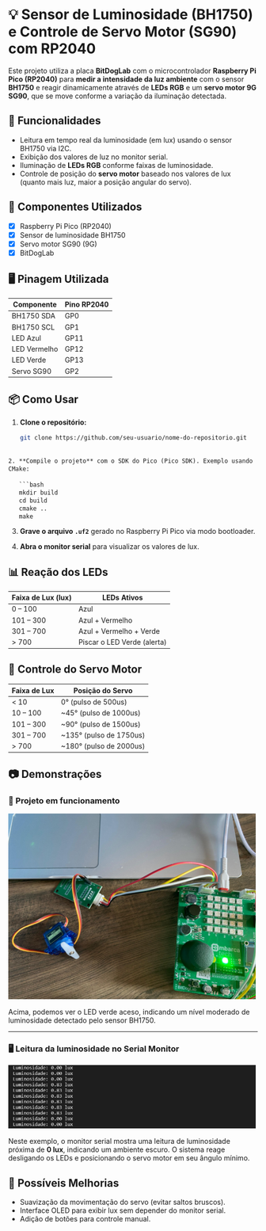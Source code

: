 # 💡 Sensor de Luminosidade (BH1750) e Controle de Servo Motor (SG90) com RP2040

Este projeto utiliza a placa **BitDogLab** com o microcontrolador **Raspberry Pi Pico (RP2040)** para **medir a intensidade da luz ambiente** com o sensor **BH1750** e reagir dinamicamente através de **LEDs RGB** e um **servo motor 9G SG90**, que se move conforme a variação da iluminação detectada.

## 🧠 Funcionalidades

- Leitura em tempo real da luminosidade (em lux) usando o sensor BH1750 via I2C.
- Exibição dos valores de luz no monitor serial.
- Iluminação de **LEDs RGB** conforme faixas de luminosidade.
- Controle de posição do **servo motor** baseado nos valores de lux (quanto mais luz, maior a posição angular do servo).

## 🔧 Componentes Utilizados

- [x] Raspberry Pi Pico (RP2040)
- [x] Sensor de luminosidade BH1750
- [x] Servo motor SG90 (9G)
- [x] BitDogLab

## 🖥️ Pinagem Utilizada

| Componente | Pino RP2040 |
|------------|-------------|
| BH1750 SDA | GP0         |
| BH1750 SCL | GP1         |
| LED Azul   | GP11        |
| LED Vermelho | GP12      |
| LED Verde  | GP13        |
| Servo SG90 | GP2         |


## 📦 Como Usar

1. **Clone o repositório:**

   ```bash
   git clone https://github.com/seu-usuario/nome-do-repositorio.git
```

2. **Compile o projeto** com o SDK do Pico (Pico SDK). Exemplo usando CMake:

   ```bash
   mkdir build
   cd build
   cmake ..
   make
   ```

3. **Grave o arquivo `.uf2`** gerado no Raspberry Pi Pico via modo bootloader.

4. **Abra o monitor serial** para visualizar os valores de lux.

## 📊 Reação dos LEDs

| Faixa de Lux (lux) | LEDs Ativos                 |
| ------------------ | --------------------------- |
| 0 – 100            | Azul                        |
| 101 – 300          | Azul + Vermelho             |
| 301 – 700          | Azul + Vermelho + Verde     |
| > 700              | Piscar o LED Verde (alerta) |

## 🔄 Controle do Servo Motor

| Faixa de Lux | Posição do Servo         |
| ------------ | ------------------------ |
| < 10         | 0° (pulso de 500us)      |
| 10 – 100     | \~45° (pulso de 1000us)  |
| 101 – 300    | \~90° (pulso de 1500us)  |
| 301 – 700    | \~135° (pulso de 1750us) |
| > 700        | \~180° (pulso de 2000us) |


## 📷 Demonstrações

### 🔌 Projeto em funcionamento

<img src="imgs/img1.jpg" alt="LED Verde Aceso" width="500"/>

Acima, podemos ver o LED verde aceso, indicando um nível moderado de luminosidade detectado pelo sensor BH1750.

---

### 🖥️ Leitura da luminosidade no Serial Monitor

<img src="imgs/img2.png" alt="Leitura de luminosidade no monitor serial" width="500"/>

Neste exemplo, o monitor serial mostra uma leitura de luminosidade próxima de **0 lux**, indicando um ambiente escuro. O sistema reage desligando os LEDs e posicionando o servo motor em seu ângulo mínimo.


## 🧠 Possíveis Melhorias

* Suavização da movimentação do servo (evitar saltos bruscos).
* Interface OLED para exibir lux sem depender do monitor serial.
* Adição de botões para controle manual.
